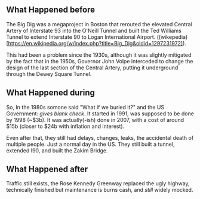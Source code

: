 ## What Happened before

The Big Dig was a megaproject in Boston that rerouted the elevated Central Artery of Interstate 93 into the O'Neill Tunnel and built the Ted Williams Tunnel to extend Interstate 90 to Logan International Airport. ((wikepedia)[https://en.wikipedia.org/w/index.php?title=Big_Dig&oldid=1297231972]).

This had been a problem since the 1930s, although it was slightly mitigated by the fact that in the 1950s, Governor John Volpe interceded to change the design of the last section of the Central Artery, putting it underground through the Dewey Square Tunnel.

## What Happened during

So, In the 1980s somone said "What if we buried it?" and the US Government: *gives blank check*. It started in 1991, was supposed to be done by 1998 (~$3b). It was actually(-ish) done in 2007, with a cost of around $15b (closer to $24b with inflation and interest).

Even after that, they still had delays, changes, leaks, the accidental death of multiple people. Just a normal day in the US. They still built a tunnel, extended I90, and built the Zakim Bridge.

## What Happened after

Traffic still exists, the Rose Kennedy Greenway replaced the ugly highway, technically finished but maintenance is burns cash, and *still* widely mocked.
